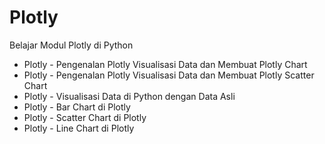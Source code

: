 # Plotly
Belajar Modul Plotly di Python

- Plotly - Pengenalan Plotly Visualisasi Data dan Membuat Plotly Chart
- Plotly - Pengenalan Plotly Visualisasi Data dan Membuat Plotly Scatter Chart
- Plotly - Visualisasi Data di Python dengan Data Asli
- Plotly - Bar Chart di Plotly
- Plotly - Scatter Chart di Plotly
- Plotly - Line Chart di Plotly
